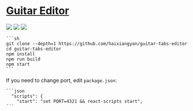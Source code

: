 # [Guitar Editor](https://github.com/haixiangyan/guitar-tabs-editor)

![](https://img.shields.io/github/license/haixiangyan/guitar-tabs-editor?style=flat-square) ![](https://img.shields.io/github/last-commit/scillidan/guitar-tabs-editor/master?label=last%20commit%20(fork)&style=flat-square) ![](https://img.shields.io/badge/GitHub%20Pages-121013?logo=github&logoColor=white)

````{tab} From source
```sh
git clone --depth=1 https://github.com/haixiangyan/guitar-tabs-editor
cd guitar-tabs-editor
npm install
npm run build
npm start
```
````

If you need to change port, edit `package.json`:

````{tab} Windows 10
```json
  "scripts": {
    "start": "set PORT=4321 && react-scripts start",
```
````